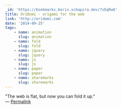 ```yaml
---
_id: 'https://bookmarks.boris.schapira.dev/?sEqRwQ'
title: OriDomi - origami for the web
link: 'http://oridomi.com'
date: '2014-09-25'
tags:
    - name: animation
      slug: animation
    - name: fold
      slug: fold
    - name: jquery
      slug: jquery
    - name: js
      slug: js
    - name: paper
      slug: paper
    - name: sharemarks
      slug: sharemarks
---
```


&quot;The web is flat, but now you can fold it up.&quot; <br>&#8212;
<a href="https://bookmarks.boris.schapira.dev/?sEqRwQ" title="Permalink">Permalink</a>
